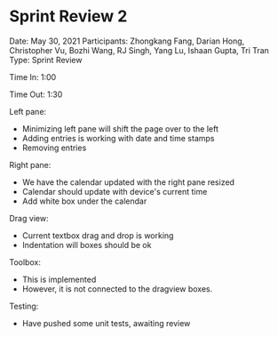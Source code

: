 # Sprint Review 2

Date: May 30, 2021
Participants: Zhongkang Fang, Darian Hong, Christopher Vu, Bozhi Wang, RJ Singh, Yang Lu, Ishaan Gupta, Tri Tran
Type: Sprint Review

Time In: 1:00

Time Out: 1:30

Left pane: 

- Minimizing left pane will shift the page over to the left
- Adding entries is working with date and time stamps
- Removing entries

Right pane:

- We have the calendar updated with the right pane resized
- Calendar should update with device's current time
- Add white box under the calendar

Drag view: 

- Current textbox drag and drop is working
- Indentation will boxes should be ok

Toolbox: 

- This is implemented
- However, it is not connected to the dragview boxes.

Testing: 

- Have pushed some unit tests, awaiting review